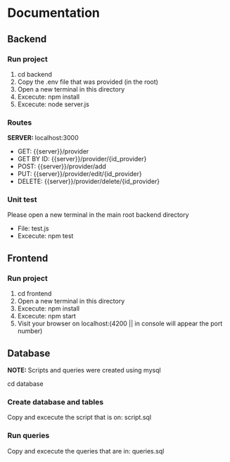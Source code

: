 <h1>Documentation </h1>

<h2>Backend</h2> 
<h3> Run project </h3>
<ol>
  <li>cd backend</li>
  <li>Copy the .env file that was provided (in the root)</li>
  <li>Open a new terminal in this directory</li>
  <li>Excecute: npm install</li>
  <li>Excecute: node server.js</li>
</ol>

<h3> Routes </h3>
<p> <strong>SERVER: </strong> localhost:3000 </p>
<ul>
  <li>GET: {{server}}/provider </li>
  <li>GET BY ID: {{server}}/provider/{id_provider} </li>
  <li>POST: {{server}}/provider/add</li>
  <li>PUT: {{server}}/provider/edit/{id_provider}</li>
  <li>DELETE: {{server}}/provider/delete/{id_provider} </li>
</ul>


<h3>Unit test</h3>
<p> Please open a new terminal in the main root backend directory</p>
<ul>
  <li>File: test.js</li>
  <li>Excecute: npm test</li>
</ul>


<h2>Frontend</h2>
<h3> Run project </h3>
<ol>
  <li>cd frontend</li>
  <li>Open a new terminal in this directory</li>
  <li>Excecute: npm install</li>
  <li>Excecute: npm start</li>
  <li>Visit your browser on localhost:(4200 || in console will appear the port number) </li>
</ol>

<h2>Database</h2>
<p> <strong>NOTE: </strong> Scripts and queries were created using mysql </p>
<p> cd database </p>
<h3>Create database and tables</h3>
 <p> Copy and excecute the script that is on: script.sql</p>
<h3> Run queries</h3>
 <p> Copy and excecute the queries that are in: queries.sql</p>
 
 


